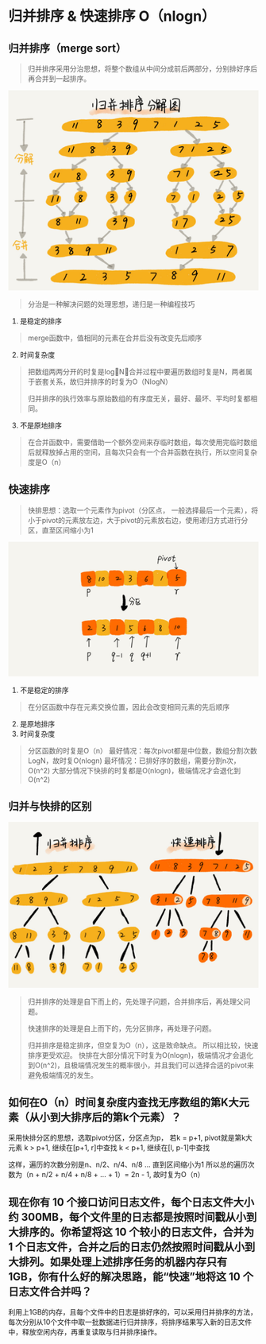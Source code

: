 # 归并排序 & 快速排序  O（nlogn）

## 归并排序（merge sort）
> 归并排序采用分治思想，将整个数组从中间分成前后两部分，分别排好序后再合并到一起排序。

![Alt](../img/mergeSort.jpg)

> 分治是一种解决问题的处理思想，递归是一种编程技巧

1. 是稳定的排序
> merge函数中，值相同的元素在合并后没有改变先后顺序
2. 时间复杂度
> 把数组两两分开的时复是logN，合并过程中要遍历数组时复是N，两者属于嵌套关系，故归并排序的时复为O（NlogN）
>
> 归并排序的执行效率与原始数组的有序度无关，最好、最坏、平均时复都相同。
3. 不是原地排序
> 在合并函数中，需要借助一个额外空间来存临时数组，每次使用完临时数组后就释放掉占用的空间，且每次只会有一个合并函数在执行，所以空间复杂度是O（n）


## 快速排序
> 快排思想：选取一个元素作为pivot（分区点， 一般选择最后一个元素），将小于pivot的元素放左边，大于pivot的元素放右边，使用递归方式进行分区，直至区间缩小为1

![Alt](../img/quickSort.jpg)

1. 不是稳定的排序
> 在分区函数中存在元素交换位置，因此会改变相同元素的先后顺序
2. 是原地排序
3. 时间复杂度
> 分区函数的时复是O（n）
> 最好情况：每次pivot都是中位数，数组分割次数LogN，故时复O(nlogn)
> 最坏情况：已排好序的数组，需要分割n次，O(n^2)
> 大部分情况下快排的时复都是O(nlogn)，极端情况才会退化到O(n^2)


## 归并与快排的区别
![Alt](../img/merge_and_quick.jpg)

> 归并排序的处理是自下而上的，先处理子问题，合并排序后，再处理父问题。
>
> 快速排序的处理是自上而下的，先分区排序，再处理子问题。
>
> 归并排序是稳定排序，但空复为O（n），这是致命缺点。 所以相比较，快速排序更受欢迎。
快排在大部分情况下时复为O(nlogn)，极端情况才会退化到O(n^2)，且极端情况发生的概率很小，并且我们可以选择合适的pivot来避免极端情况的发生。


## 如何在O（n）时间复杂度内查找无序数组的第K大元素（从小到大排序后的第k个元素）？

采用快排分区的思想，选取pivot分区，分区点为p，
若k = p+1, pivot就是第k大元素
 k > p+1, 继续在[p+1, r]中查找
 k < p+1, 继续在[l, p-1]中查找

 这样，遍历的次数分别是n、n/2、n/4、n/8 ... 直到区间缩小为1
 所以总的遍历次数为（n + n/2 + n/4 + n/8 + ... + 1）= 2n - 1, 故时复为O（n）

 ## 现在你有 10 个接口访问日志文件，每个日志文件大小约 300MB，每个文件里的日志都是按照时间戳从小到大排序的。你希望将这 10 个较小的日志文件，合并为 1 个日志文件，合并之后的日志仍然按照时间戳从小到大排列。如果处理上述排序任务的机器内存只有 1GB，你有什么好的解决思路，能“快速”地将这 10 个日志文件合并吗？

 利用上1GB的内存，且每个文件中的日志是排好序的，可以采用归并排序的方法，
 每次分别从10个文件中取一批数据进行归并排序，将排序结果写入新的日志文件中，释放空闲内存，再重复读取与归并排序操作。